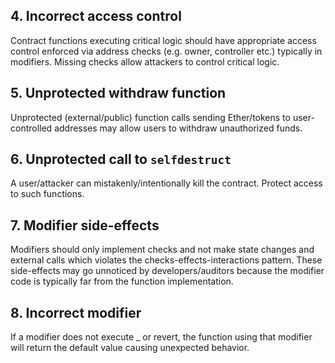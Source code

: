 ## 4. Incorrect access control

Contract functions executing critical logic should have appropriate access control enforced via address checks (e.g. owner, controller etc.) typically in modifiers. Missing checks allow attackers to control critical logic.

## 5. Unprotected withdraw function

Unprotected (external/public) function calls sending Ether/tokens to user-controlled addresses may allow users to withdraw unauthorized funds.

## 6. Unprotected call to `selfdestruct`

A user/attacker can mistakenly/intentionally kill the contract. Protect access to such functions.

## 7. Modifier side-effects

Modifiers should only implement checks and not make state changes and external calls which violates the checks-effects-interactions pattern. These side-effects may go unnoticed by developers/auditors because the modifier code is typically far from the function implementation.

## 8. Incorrect modifier

If a modifier does not execute \_ or revert, the function using that modifier will return the default value causing unexpected behavior.
